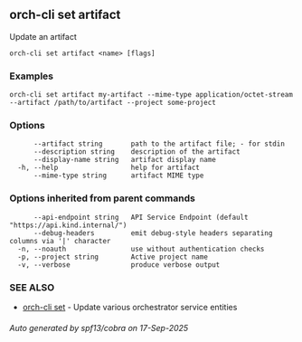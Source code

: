 ## orch-cli set artifact

Update an artifact

```
orch-cli set artifact <name> [flags]
```

### Examples

```
orch-cli set artifact my-artifact --mime-type application/octet-stream --artifact /path/to/artifact --project some-project
```

### Options

```
      --artifact string       path to the artifact file; - for stdin
      --description string    description of the artifact
      --display-name string   artifact display name
  -h, --help                  help for artifact
      --mime-type string      artifact MIME type
```

### Options inherited from parent commands

```
      --api-endpoint string   API Service Endpoint (default "https://api.kind.internal/")
      --debug-headers         emit debug-style headers separating columns via '|' character
  -n, --noauth                use without authentication checks
  -p, --project string        Active project name
  -v, --verbose               produce verbose output
```

### SEE ALSO

* [orch-cli set](orch-cli_set.md)	 - Update various orchestrator service entities

###### Auto generated by spf13/cobra on 17-Sep-2025
